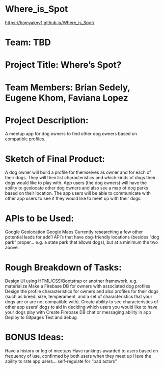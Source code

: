 # Where_is_Spot
https://homyakny1.github.io/Where_is_Spot/


# Team: TBD

# Project Title: Where’s Spot?

# Team Members: Brian Sedely, Eugene Khom, Faviana Lopez

# Project Description: 
A meetup app for dog owners to find other dog owners based on compatible profiles.

# Sketch of Final Product:
A dog owner will build a profile for themselves as owner and for each of their dogs. They will then list characteristics and which kinds of dogs their dogs would like to play with. App users (the dog owners) will have the ability to geolocate other dog owners and also see a map of dog parks based on their location. The app users will be able to communicate with other app users to see if they would like to meet up with their dogs.

# APIs to be Used:
Google Geolocation
Google Maps
Currently researching a few other potential leads for add’l API’s that have dog-friendly locations (besides “dog park” proper… e.g. a state park that allows dogs), but at a minimum the two above.

# Rough Breakdown of Tasks:
Design UI using HTML/CSS/Bootstrap or another framework, e.g. materialize
Make a Firebase DB for owners with associated dog profiles
Design the profile characteristics for owners and also profiles for their dogs (such as breed, size, temperament, and a set of characteristics that your dogs are or are not compatible with).
Create ability to see characteristics of other app users’ dogs to aid in deciding which users you would like to have your dogs play with
Create Firebase DB chat or messaging ability in app
Deploy to Gitpages
Test and debug

# BONUS Ideas:
Have a history or log of meetups
Have rankings awarded to users based on frequency of use, confirmed by both users when they meet up
Have the ability to rate app users… self-regulate for “bad actors”

